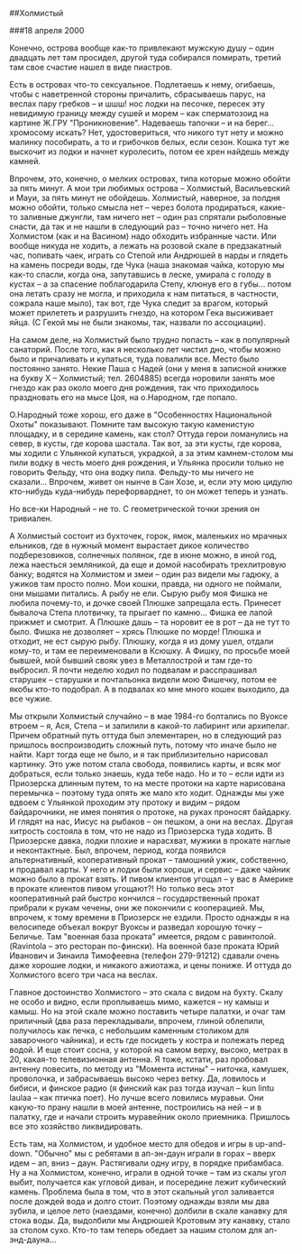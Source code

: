 ##Холмистый

###18 апреля 2000

Конечно, острова вообще как-то привлекают мужскую душу – один двадцать лет там просидел, другой туда собирался помирать, третий там свое счастие нашел в виде пиастров.

Есть в островах что-то сексуальное. Подлетаешь к нему, огибаешь, чтобы с наветренной стороны причалить, сбрасываешь парус, на веслах пару гребков – и шшш! нос лодки на песочке, пересек эту невидимую границу между сушей и морем – как сперматозоид на картине Ж.ГРУ "Проникновение". Надеваешь тапочки – и на берег... хромосому искать? Нет, удостовериться, что никого тут нету и можно малинку пособирать, а то и грибочков белых, если сезон. Кошка тут же выскочит из лодки и начнет куролесить, потом ее хрен найдешь между камней.

Впрочем, это, конечно, о мелких островах, типа которые можно обойти за пять минут. А мои три любимых острова – Холмистый, Васильевский и Мауи, за пять минут не обойдешь. Холмистый, наверное, за полдня можно обойти, только смысла нет – через болота продираться, какие-то заливные джунгли, там ничего нет – один раз спрятали рыболовные снасти, да так и не нашли в следующий раз – точно ничего нет. На Холмистом (как и на Васином) надо обходить избранные части. Или вообще никуда не ходить, а лежать на розовой скале в предзакатный час, попивать чаек, играть со Степой или Андрюшей в нарды и глядеть на камень посреди воды, где Чука (наша знакомая чайка, которую мы как-то спасли, когда она, запутавшись в леске, умирала с голоду в кустах – а за спасение поблагодарила Степу, клюнув его в губы... потом она летать сразу не могла, и приходила к нам питаться, в частности, сожрала наше мыло), так вот, где Чука следит за врагом, который может прилететь и разрушить гнездо, на котором Гека высиживает яйца. (С Гекой мы не были знакомы, так, назвали по ассоциации).

На самом деле, на Холмистый было трудно попасть – как в популярный санаторий. После того, как я несколько лет чистил дно, чтобы можно было и причаливать и купаться, туда повалили все. Место было постоянно занято. Некие Паша с Надей (они у меня в записной книжке на букву Х – Холмистый; тел. 2604885) всегда норовили занять мое гнездо как раз около моего дня рождения, так что приходилось праздновать его на мысе Цоя, на о.Народном, где попало.

О.Народный тоже хорош, его даже в "Особенностях Национальной Охоты" показывают. Помните там высокую такую каменистую площадку, и в середине камень, как стол? Оттуда герои ломанулись на север, в кусты, где корова шастала. Так вот, за эти кусты, где корова, мы ходили с Ульянкой купаться, украдкой, а за этим камнем-столом мы пили водку в честь моего дня рождения, и Ульянка просили только не говорить Фельду, что она водку пила. Фельду-то мы ничего не сказали... Впрочем, живет он нынче в Сан Хозе, и, если эту мою цидулю кто-нибудь куда-нибудь перефорварднет, то он может теперь и узнать.

Но все-ки Народный – не то. С геометрической точки зрения он тривиален.

А Холмистый состоит из бухточек, горок, ямок, маленьких но мрачных ельников, где в нужный момент вырастает дикое количество подберезовиков, солнечных полянок, где в июне можно, в иной год, лежа наесться земляникой, да еще и домой насобирать трехлитровую банку; водятся на Холмистом и змеи – один раз видели мы гадюку, а ужиков там просто полно. Мои кошки, правда, ни одного не поймали, они мышами питались. А рыбу не ели. Сырую рыбу моя Фишка не любила почему-то, и дочке своей Плюшке запрещала есть. Принесет бывалоча Степа плотвичку, та прыгает по камню... Фишка ее лапой прижмет и смотрит. А Плюшке дашь – та норовит ее в рот – да не тут то было. Фишка не дозволяет – хрясь Плюшке по морде! Плюшка и отходит, не ест сырую рыбу. Плюшку, когда я из дому ушел, отдали кому-то, и там ее переименовали в Ксюшку. А Фишку, по просьбе моей бывшей, мой бывший свояк увез в Металлострой и там где-то выбросил. Я почти неделю ходил по подвалам и расспрашивал старушек – старушки и почтальонка видели мою Фишечку, потом ее якобы кто-то подобрал. А в подвалах ко мне много кошек выходило, да все чужие.

Мы открыли Холмистый случайно – в мае 1984-го болтались по Вуоксе втроем – я, Ася, Степа – и запилили в какой-то лабиринт или архипелаг. Причем обратный путь оттуда был элементарен, но в следующий раз пришлось воспроизводить сложный путь, потому что иначе было не найти. Карт тогда еще не было, и я так приблизительно нарисовал картинку. Это уже потом стала свобода, появились карты, и всяк мог добраться, если только знаешь, куда тебе надо. Но и то – если идти из Приозерска длинным путем, то на месте протоки на карте нарисована перемычка – поэтому туда опять же мало кто ходит. Однажды мы уже вдвоем с Ульянкой проходим эту протоку и видим – рядом байдарочники, не имея понятия о протоке, на руках проносят байдарку. И глядят на нас, Иисус на рыбаков – он пешком, а они на веслах. Другая хитрость состояла в том, что не надо из Приозерска туда ходить. В Приозерске давка, лодки плохие и нарасхват, мужики в прокате наглые и неконтактные. Был, впрочем, период, когда появился альтернативный, кооперативный прокат – тамошний ужик, собственно, и продавал карты. У него и лодки были хороши, и сервис – даже чайник можно было в прокат взять. И пивом клиентов угощал – у вас в Америке в прокате клиентов пивом угощают?! Но только весь этот кооперативный рай быстро кончился – государственный прокат прибрали к рукам чечены, они же покончили с кооперацией. Мы, впрочем, к тому времени в Приозерск не ездили. Просто однажды я на велосипеде объехал вокруг Вуоксы и разведал хорошую точку – Беличье. Там "военная база проката" имеется, рядом с равинтолой. (Ravintola – это ресторан по-фински). На военной базе проката Юрий Иванович и Зинаила Тимофеевна (телефон 279-91212) сдавали очень даже хорошие лодки, и никакого ажиотажа, и цены пониже. И оттуда до Холмистого всего три часа на веслах.

Главное достоинство Холмистого – это скала с видом на бухту. Скалу не особо и видно, если проплываешь мимо, кажется – ну камыш и камыш. Но на этой скале можно поставить четыре палатки, и очаг там приличный (два раза перекладывали, впрочем, глиной облепили, получилось как печка, с небольшим каменным столиком для заварочного чайника), и есть где посидеть у костра и полежать перед водой. И еще стоит сосна, у которой на самом верху, высоко, метрах в 20, какая-то телевизионная антенна. Я тоже, кстати, раз пробовал антенну повесить, по методу из "Момента истины" – ниточка, камушек, проволочка, и забрасываешь высоко через ветку. Да, ловилось и бибиси, и финское радио (я финский как раз тогда изучал – kun lintu laulaa – как птичка поет). Но лучше всего ловились муравьи. Они какую-то прану нашли в моей антенне, построились на ней – и в палатку, где и начали строить муравейник около приемника. Пришлось все это хозяйство ликвидировать.

Есть там, на Холмистом, и удобное место для обедов и игры в up-and-down. "Обычно" мы с ребятами в ап-эн-даун играли в горах – вверх идем – ап, вниз – даун. Растягивали одну игру, в порядке прибамбаса. Ну а на Холмистом, конечно, играли в одной точке – там из скалы угол выбит, получается как угловой диван, и посередине лежит кубический камень. Проблема была в том, что в этот скальный угол заливается после дождей вода и долго стоит. Поэтому однажды взяли мы два зубила, и целое лето (наездами, конечно) долбили в скале канавку для стока воды. Да, выдолбили мы Андрюшей Кротовым эту канавку, стало за столом сухо. Кто-то там теперь обедает за нашим столом для ап-энд-дауна...
